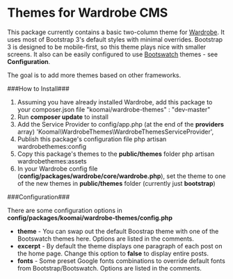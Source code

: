 Themes for Wardrobe CMS
================

This package currently contains a basic two-column theme for [Wardrobe](http://wardrobecms.com). It uses most of Bootstrap 3's default styles with minimal overrides. Bootstrap 3 is designed to be mobile-first, so this theme plays nice with smaller screens. It also can be easily configured to use [Bootswatch](http://bootswatch.com) themes - see **Configuration**.

The goal is to add more themes based on other frameworks.

###How to Install###
1. Assuming you have already installed Wardrobe, add this package to your composer.json file
          "koomai/wardrobe-themes" : "dev-master"
2. Run **composer update** to install
3. Add the Service Provider to config/app.php (at the end of the **providers** array)
          'Koomai\WardrobeThemes\WardrobeThemesServiceProvider',
4. Publish this package's configuration file
          php artisan wardrobethemes:config
5. Copy this package's themes to the **public/themes** folder
          php artisan wardrobethemes:assets
6. In your Wardrobe config file (**config/packages/wardrobe/core/wardrobe.php**), set the theme to one of the new themes in **public/themes** folder (currently just **bootstrap**)

###Configuration###

There are some configuration options in **config/packages/koomai/wardrobe-themes/config.php**
- **theme** - You can swap out the default Boostrap theme with one of the Bootswatch themes here. Options are listed in the comments.
- **excerpt** - By default the theme displays one paragraph of each post on the home page. Change this option to **false** to display entire posts.
- **fonts** - Some preset Google fonts combinations to override default fonts from Bootstrap/Bootswatch. Options are listed in the comments.

